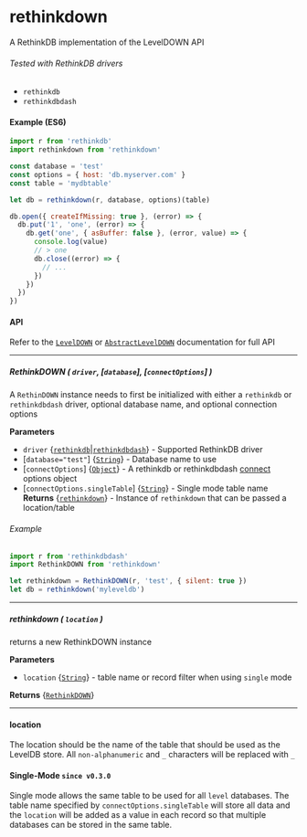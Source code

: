 # rethinkdown
A RethinkDB implementation of the LevelDOWN API

###### Tested with RethinkDB drivers
* `rethinkdb`
* `rethinkdbdash`

#### Example (ES6)

```js
import r from 'rethinkdb'
import rethinkdown from 'rethinkdown'

const database = 'test'
const options = { host: 'db.myserver.com' }
const table = 'mydbtable'

let db = rethinkdown(r, database, options)(table)

db.open({ createIfMissing: true }, (error) => {
  db.put('1', 'one', (error) => {
    db.get('one', { asBuffer: false }, (error, value) => {
      console.log(value)
      // > one
      db.close((error) => {
        // ...
      })
    })
  })
})
```

#### API

Refer to the [`LevelDOWN`](https://github.com/level/leveldown) or [`AbstractLevelDOWN`](https://github.com/Level/abstract-leveldown) documentation for full API

---

##### RethinkDOWN ( `driver`, [`database`], [`connectOptions`] )

A `RethinDOWN` instance needs to first be initialized with either a `rethinkdb` or `rethinkdbdash` driver, optional database name, and optional connection options

**Parameters**

* `driver` {[`rethinkdb`](https://github.com/rethinkdb/rethinkdb)|[`rethinkdbdash`](https://www.npmjs.com/package/rethinkdbdash)} - Supported RethinkDB driver
* [`database="test"`] {[`String`](https://developer.mozilla.org/en-US/docs/Web/JavaScript/Reference/Global_Objects/String)} - Database name to use
* [`connectOptions`] {[`Object`](https://developer.mozilla.org/en-US/docs/Web/JavaScript/Reference/Global_Objects/Object)} - A rethinkdb or rethinkdbdash [connect](https://rethinkdb.com/api/javascript/connect/) options object
* [`connectOptions.singleTable`] {[`String`](https://developer.mozilla.org/en-US/docs/Web/JavaScript/Reference/Global_Objects/String)} - Single mode table name
**Returns** {[`rethinkdown`](#rethinkdown)} - Instance of `rethinkdown` that can be passed a location/table

###### Example

```js
import r from 'rethinkdbdash'
import RethinkDOWN from 'rethinkdown'

let rethinkdown = RethinkDOWN(r, 'test', { silent: true })
let db = rethinkdown('myleveldb')
```
---

##### rethinkdown ( `location` )

returns a new RethinkDOWN instance

**Parameters**

* `location` {[`String`](https://developer.mozilla.org/en-US/docs/Web/JavaScript/Reference/Global_Objects/String)} - table name or record filter when using `single` mode

**Returns** {[`RethinkDOWN`](https://github.com/bhoriuchi/rethinkdown)}

---

#### location

The location should be the name of the table that should be used as the LevelDB store. All `non-alphanumeric` and `_` characters will be replaced with `_`

#### Single-Mode `since v0.3.0`

Single mode allows the same table to be used for all `level` databases. The table name specified by `connectOptions.singleTable` will store all data and the `location` will be added as a value in each record so that multiple databases can be stored in the same table.
